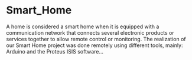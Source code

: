 # Smart_Home

A home is considered a smart home when it is equipped with a communication network that connects several electronic products or services together to allow remote control or monitoring.
The realization of our Smart Home project was done remotely using different tools, mainly: Arduino and the Proteus ISIS software...
